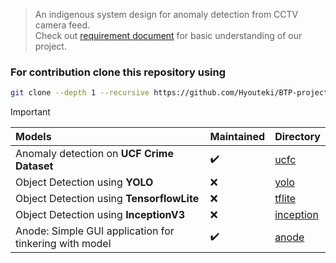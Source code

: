 > An indigenous system design for anomaly detection from CCTV camera feed.<br>
> Check out [requirement document](/requirement_document.pdf) for basic understanding of our project.

### For contribution clone this repository using
``` bash
git clone --depth 1 --recursive https://github.com/Hyouteki/BTP-project.git
```

> [!IMPORTANT]
> | Models | Maintained | Directory |
> | :- | :- | :- |
> | Anomaly detection on **UCF Crime Dataset** | ✔️ | [ucfc](https://github.com/Hyouteki/BTP-project/tree/main/ucfc) |
> | Object Detection using **YOLO** | ❌ | [yolo](https://github.com/Hyouteki/BTP-project/tree/main/yolo) |
> | Object Detection using **TensorflowLite** | ❌ | [tflite](https://github.com/Hyouteki/BTP-project/tree/main/tflite) |
> | Object Detection using **InceptionV3** | ❌ | [inception](https://github.com/Hyouteki/BTP/tree/main/inception) |
> | Anode: Simple GUI application for tinkering with model | ✔️ | [anode](https://github.com/Hyouteki/BTP-project/tree/main/gui) |
